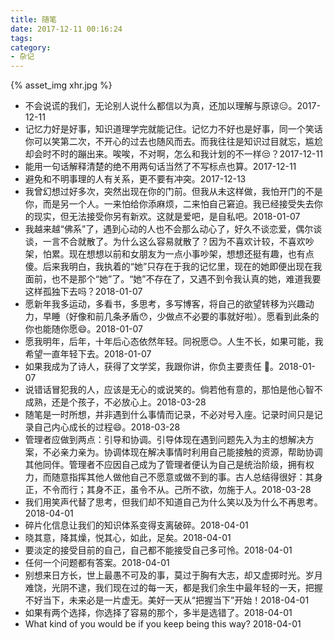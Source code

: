 ```yaml
---
title: 随笔
date: 2017-12-11 00:16:24
tags:
category:
- 杂记
---
```

{% asset_img xhr.jpg %}
* 不会说谎的我们，无论别人说什么都信以为真，还加以理解与原谅:expressionless:。2017-12-11
* 记忆力好是好事，知识道理学完就能记住。记忆力不好也是好事，同一个笑话你可以笑第二次，不开心的过去也随风而去。而我往往是知识过目就忘，尴尬却会时不时的蹦出来。唉唉，不对啊，怎么和我计划的不一样:unamused:？2017-12-11
* 能用一句话解释清楚的绝不用两句话当然了不写标点也算。2017-12-11
* 避免和不明事理的人有关系，更不要有冲突。2017-12-13
* 我曾幻想过好多次，突然出现在你的门前。但我从未这样做，我怕开门的不是你，而是另一个人。一来怕给你添麻烦，二来怕自己窘迫。我已经接受失去你的现实，但无法接受你另有新欢。这就是爱吧，是自私吧。2018-01-07
* 我越来越“佛系”了，遇到心动的人也不会那么动心了，好久不谈恋爱，偶尔谈谈，一言不合就散了。为什么这么容易就散了？因为不喜欢计较，不喜欢吵架，怕累。现在想想以前和女朋友为一点小事吵架，想想还挺有趣，也有点傻。后来我明白，我执着的“她”只存在于我的记忆里，现在的她即便出现在我面前，也不是那个“她”了。“她”不存在了，又遇不到令我认真的她，难道我要这样孤独下去吗？2018-01-07
* 愿新年我多运动，多看书，多思考，多写博客，将自己的欲望转移为兴趣动力，早睡（好像和前几条矛盾:hushed:，少做点不必要的事就好啦）。愿看到此条的你也能随你愿:smile:。2018-01-07
* 愿我明年，后年，十年后心态依然年轻。同祝愿:blush:。人生不长，如果可能，我希望一直年轻下去。2018-01-07
* 如果我成为了诗人，获得了文学奖，我跟你讲，你负主要责任 :new_moon_with_face:。2018-01-07
* 说错话冒犯我的人，应该是无心的或说笑的。倘若他有意的，那怕是他心智不成熟，还是个孩子，不必放心上。2018-03-28
* 随笔是一时所想，并非遇到什么事情而记录，不必对号入座。记录时间只是记录自己内心成长的过程:smile:。2018-03-28
* 管理者应做到两点：引导和协调。引导体现在遇到问题先入为主的想解决方案，不必亲力亲为。协调体现在解决事情时利用自己能接触的资源，帮助协调其他同伴。管理者不应因自己成为了管理者便认为自己是统治阶级，拥有权力，而随意指挥其他人做他自己不愿意或做不到的事。古人总结得很好：其身正，不令而行；其身不正，虽令不从。己所不欲，勿施于人。2018-03-28
* 我们用笑声代替了思考，但我们却不知道自己为什么笑以及为什么不再思考。2018-04-01
* 碎片化信息让我们的知识体系变得支离破碎。2018-04-01
* 晓其意，降其燥，悦其心，如此，足矣。2018-04-01
* 要淡定的接受目前的自己，自己都不能接受自己多可怜。2018-04-01
* 任何一个问题都有答案。2018-04-01
* 别想来日方长，世上最愚不可及的事，莫过于胸有大志，却又虚掷时光。岁月难饶，光阴不逮，我们现在过的每一天，都是我们余生中最年轻的一天，把握不好当下，未来必是一片虚无。美好一天从“把握当下”开始！2018-04-01
* 如果有两个选择，你选择了容易的那个，多半是选错了。2018-04-01
* What kind of you would be if you keep being this way? 2018-04-01